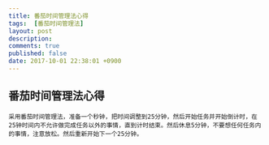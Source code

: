 ```yaml
---
title: 番茄时间管理法心得
tags:  [番茄时间管理法]
layout: post
description: 
comments: true
published: false
date: 2017-10-01 22:38:01 +0900
---
```


## 番茄时间管理法心得

    采用番茄时间管理法，准备一个秒钟，把时间调整到25分钟，然后开始任务并开始倒计时，在25钟时间内不允许做完成任务以外的事情，直到计时结束。然后休息5分钟，不要想任何任务内的事情，注意放松。然后重新开始下一个25分钟。
